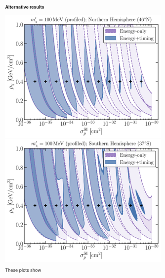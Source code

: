 #### Alternative results

![Contours of reconstructed DM density and cross section in the Northern Hemisphere](contour_Final_100_N_all.jpg)
![Contours of reconstructed DM density and cross section in the Southern Hemisphere](contour_Final_100_S_all.jpg)

These plots show